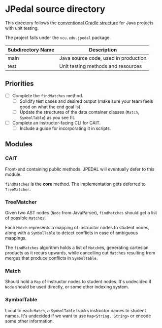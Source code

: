 # JPedal source directory

This directory follows the
[conventional Gradle structure](https://docs.gradle.org/current/userguide/organizing_gradle_projects.html)
for Java projects with unit testing.

The project falls under the `vcu.edu.jpedal` package.

| Subdirectory Name | Description |
|---|---|
| main | Java source code, used in production |
| test | Unit testing methods and resources |

## Priorities

- [ ] Complete the `findMatches` method.
  - [ ] Solidify test cases and desired output
    (make sure your team feels good on what the end goal is).
  - [ ] Update the structures of the data container classes (`Match`, `SymbolTable`)
  as you see fit.
- [ ] Complete an instructor-facing CLI for CAIT.
  - [ ] Include a guide for incorporating it in scripts.

## Modules

### CAIT

Front-end containing public methods.
JPEDAL will eventually defer to this module.

`findMatches` is the **core** method.
The implementation gets deferred to `TreeMatcher`.

### TreeMatcher

Given two AST nodes (`Node` from JavaParser),
`findMatches` should get a list of possible `Match`es.

Each `Match` represents a mapping of instructor nodes
to student nodes, along with a `SymbolTable` to detect
conflicts in case of ambiguous mappings.

The `findMatches` algorithm holds a list of `Match`es,
generating cartesian products as it recurs upwards,
while cancelling out `Match`es resulting from merges
that produce conflicts in `SymbolTable`.

### Match

Should hold a `Map` of instructor nodes to student nodes.
It's undecided if `Node` should be used directly,
or some other indexing system.

### SymbolTable

Local to each `Match`, a `SymbolTable` tracks instructor
names to student names. It's undecided if we want to use
`Map<String, String>` or encode some other information.
